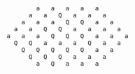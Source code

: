<pre>
        a   a   a   a   a        
      a   a   Q   a   a   a      
    a   a   a   Q   Q   a   a    
  a   a   Q   Q   a   a   a   a  
a   a   a   Q   Q   Q   a   a   a
  Q   Q   a   a   a   Q   a   a  
    Q   Q   Q   Q   Q   a   a    
      Q   Q   Q   a   a   a      
        a   Q   a   a   a        
</pre>
